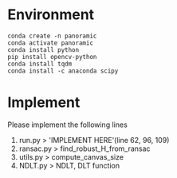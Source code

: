 # Environment
```
conda create -n panoramic
conda activate panoramic
conda install python
pip install opencv-python
conda install tqdm
conda install -c anaconda scipy
```

# Implement
Please implement the following lines 
1. run.py > 'IMPLEMENT HERE'(line 62, 96, 109)
2. ransac.py > find_robust_H_from_ransac
3. utils.py > compute_canvas_size
4. NDLT.py > NDLT, DLT function